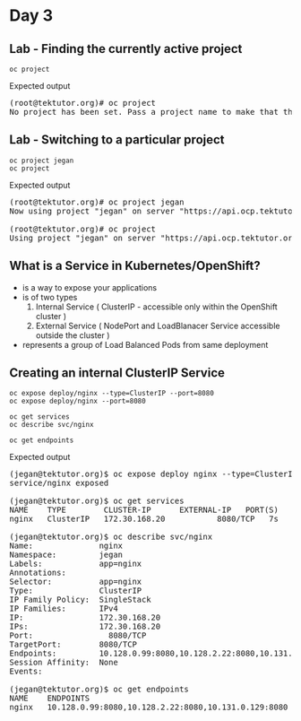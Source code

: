 # Day 3

## Lab - Finding the currently active project
```
oc project
```

Expected output
<pre>
(root@tektutor.org)# oc project
No project has been set. Pass a project name to make that the default.
</pre>


## Lab - Switching to a particular project
```
oc project jegan
oc project
```
Expected output
<pre>
(root@tektutor.org)# oc project jegan
Now using project "jegan" on server "https://api.ocp.tektutor.org:6443".

(root@tektutor.org)# oc project
Using project "jegan" on server "https://api.ocp.tektutor.org:6443".
</pre>

## What is a Service in Kubernetes/OpenShift?
- is a way to expose your applications 
- is of two types
  1. Internal Service ( ClusterIP - accessible only within the OpenShift cluster )
  2. External Service ( NodePort and LoadBlanacer Service accessible outside the cluster )
- represents a group of Load Balanced Pods from same deployment

## Creating an internal ClusterIP Service
```
oc expose deploy/nginx --type=ClusterIP --port=8080
oc expose deploy/nginx --port=8080

oc get services
oc describe svc/nginx

oc get endpoints
```

Expected output
<pre>
(jegan@tektutor.org)$ oc expose deploy nginx --type=ClusterIP --port=8080
service/nginx exposed

(jegan@tektutor.org)$ oc get services
NAME    TYPE        CLUSTER-IP      EXTERNAL-IP   PORT(S)    AGE
nginx   ClusterIP   172.30.168.20   <none>        8080/TCP   7s

(jegan@tektutor.org)$ oc describe svc/nginx
Name:              nginx
Namespace:         jegan
Labels:            app=nginx
Annotations:       <none>
Selector:          app=nginx
Type:              ClusterIP
IP Family Policy:  SingleStack
IP Families:       IPv4
IP:                172.30.168.20
IPs:               172.30.168.20
Port:              <unset>  8080/TCP
TargetPort:        8080/TCP
Endpoints:         10.128.0.99:8080,10.128.2.22:8080,10.131.0.129:8080
Session Affinity:  None
Events:            <none>

(jegan@tektutor.org)$ oc get endpoints
NAME    ENDPOINTS                                             AGE
nginx   10.128.0.99:8080,10.128.2.22:8080,10.131.0.129:8080   104s
</pre>
